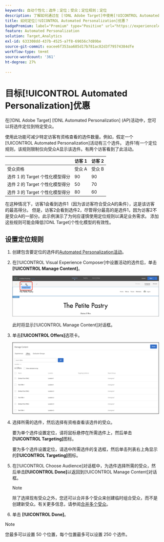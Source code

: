 ```yaml
---
keywords: 自动个性化；选件；定位；受众；定位规则；定位
description: 了解如何通过在 [!DNL Adobe Target]中使用[!UICONTROL Automated Personalization] (AP)活动将单个选件定位到特定受众。
title: 如何定位[!UICONTROL Automated Personalization]优惠？
badgePremium: label="Premium" type="Positive" url="https://experienceleague.adobe.com/docs/target/using/introduction/intro.html?lang=en#premium newtab=true" tooltip="查看Target Premium中包含的内容。"
feature: Automated Personalization
solution: Target,Analytics
exl-id: 633308dd-437b-4525-a7f8-69656c7d89be
source-git-commit: eacee6f353aa685d17b781ac82d3f79574384dfe
workflow-type: tm+mt
source-wordcount: '361'
ht-degree: 27%

---
```


# 目标[!UICONTROL Automated Personalization]优惠

在[!DNL Adobe Target] [!DNL Automated Personalization] (AP)活动中，您可以将选件定位到特定受众。

使用此功能可减少特定访客有资格查看的选件数量。例如，假定一个[!UICONTROL Automated Personalization]活动有三个选件。 选件1有一个定位规则，该规则限制仅向受众A显示该选件。有两个访客看到了此活动。

| | 访客 1 | 访客 2 |
|--- |--- |--- |
| 受众资格 | 受众 A | 受众 B |
| 选件 1 的 Target 个性化模型得分 | 90 | 90 |
| 选件 2 的 Target 个性化模型得分 | 50 | 70 |
| 选件 3 的 Target 个性化模型得分 | 80 | 60 |

在这种情况下，访客1会看到选件1（因为该访客符合受众A的条件），这是该访客的最高得分。 但是，访客2会看到选件2，尽管得分最高的是选件1，因为访客2不是受众A的一部分。此示例演示了为何应谨慎使用定位规则以满足业务需求。 添加这些规则可能会降低[!DNL Target]个性化模型的有效性。

## 设置定位规则

1. 创建包含要定位的选件的[Automated Personalization活动](/help/main/c-activities/t-automated-personalization/create-ap-activity.md)。
1. 在[!UICONTROL Visual Experience Composer]中设置活动的选件后，单击&#x200B;**[!UICONTROL Manage Content]**。

   ![管理内容](/help/main/c-activities/t-automated-personalization/assets/manage-content.png)

   此时将显示[!UICONTROL Manage Content]对话框。

1. 单击&#x200B;**[!UICONTROL Offers]**&#x200B;选项卡。

   ![“选件”页面](/help/main/c-activities/t-automated-personalization/assets/manage-content-offers.png)

1. 选择所需的选件，然后选择有资格查看该选件的受众。

   要为单个选件设置定位，请将鼠标悬停在所需选件上，然后单击&#x200B;**[!UICONTROL Targeting]**&#x200B;图标。

   要为多个选件设置定位，请选中所需选件的复选框，然后单击列表右上角显示的&#x200B;**[!UICONTROL Targeting]**&#x200B;图标。

1. 在[!UICONTROL Choose Audience]对话框中，为选件选择所需的受众，然后单击&#x200B;**[!UICONTROL Done]**&#x200B;以返回到[!UICONTROL Manage Content]对话框。

   >[!NOTE]
   >
   >除了选择现有受众之外，您还可以合并多个受众来创建临时组合受众，而不是创建新受众。有关更多信息，请参阅[合并多个受众](/help/main/c-target/combining-multiple-audiences.md#concept_A7386F1EA4394BD2AB72399C225981E5)。

1. 单击 **[!UICONTROL Done]**。

>[!NOTE]
>
>您最多可以设置 50 个位置，每个位置最多可以设置 250 个选件。

